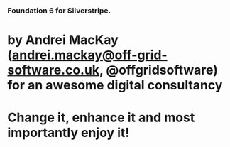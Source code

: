 ### Foundation 6 for Silverstripe.
# by Andrei MacKay (andrei.mackay@off-grid-software.co.uk, @offgridsoftware) for an awesome digital consultancy
# Change it, enhance it and most importantly enjoy it!